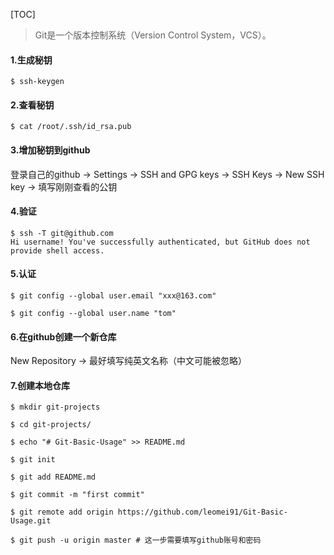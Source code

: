 [TOC]

> Git是一个版本控制系统（Version Control System，VCS）。

#### 1.生成秘钥
```
$ ssh-keygen
```

#### 2.查看秘钥
```
$ cat /root/.ssh/id_rsa.pub 
```

#### 3.增加秘钥到github
登录自己的github -> Settings -> 
SSH and GPG keys -> SSH Keys -> New SSH key -> 填写刚刚查看的公钥

#### 4.验证
```
$ ssh -T git@github.com
Hi username! You've successfully authenticated, but GitHub does not provide shell access. 
```

#### 5.认证
```
$ git config --global user.email "xxx@163.com"

$ git config --global user.name "tom"
```

#### 6.在github创建一个新仓库
New Repository -> 最好填写纯英文名称（中文可能被忽略）

#### 7.创建本地仓库
```
$ mkdir git-projects

$ cd git-projects/

$ echo "# Git-Basic-Usage" >> README.md

$ git init

$ git add README.md

$ git commit -m "first commit"

$ git remote add origin https://github.com/leomei91/Git-Basic-Usage.git

$ git push -u origin master # 这一步需要填写github账号和密码

```